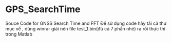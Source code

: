 # GPS_SearchTime
Souce Code for GNSS Search Time and FFT 
Để sử dụng code hãy tải cả thư mục về , dùng winrar giải nén  file test_1.bin(đủ cả 7 phần nhé) ra rồi thực thi trong Matlab
